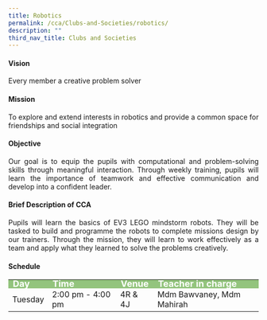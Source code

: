 ```yaml
---
title: Robotics
permalink: /cca/Clubs-and-Societies/robotics/
description: ""
third_nav_title: Clubs and Societies
---
```

<h4>Vision</h4>
<p style="text-align:justify">Every member a creative problem solver</p>
<h4>Mission</h4>
<p style="text-align:justify">To explore and extend interests in robotics and provide a common space for friendships and social integration</p>
<h4>Objective</h4>
<p style="text-align:justify">Our goal is to equip the pupils with computational and problem-solving skills through meaningful interaction. Through weekly training, pupils will learn the importance of teamwork and effective communication and develop into a confident leader.</p>
<h4>Brief Description of CCA</h4>
<p style="text-align:justify">Pupils will learn the basics of EV3 LEGO mindstorm robots. They will be tasked to build and programme the robots to complete missions design by our trainers. Through the mission, they will learn to work effectively as a team and apply what they learned to solve the problems creatively.</p>
<h4>Schedule</h4>
<p>
	<table>
		<tbody>
			<tr style="line-height:10px; background-color:rgb(147,196,125); font-weight: bold; font-size:18px; color:white"><td>Day</td><td>Time</td><td>Venue</td><td>Teacher in charge</td></tr>
			<tr><td>Tuesday</td><td>2:00 pm - 4:00 pm</td><td>4R & 4J</td><td>Mdm Bawvaney, Mdm Mahirah</td></tr>
			<tr></tr>
		</tbody>
		</table>